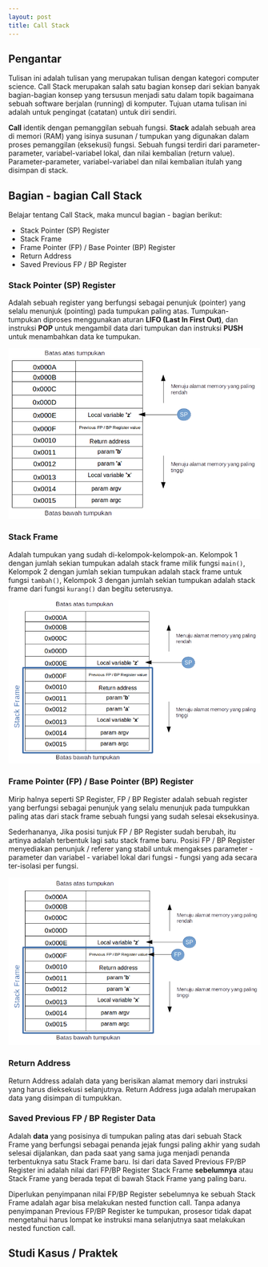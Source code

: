 ```yaml
---
layout: post
title: Call Stack
---
```


## Pengantar
Tulisan ini adalah tulisan yang merupakan tulisan dengan kategori computer science. Call Stack merupakan salah satu bagian 
konsep dari sekian banyak bagian-bagian konsep yang tersusun menjadi satu dalam topik bagaimana sebuah software berjalan 
(running) di komputer. Tujuan utama tulisan ini adalah untuk pengingat (catatan) untuk diri sendiri.

**Call** identik dengan pemanggilan sebuah fungsi. **Stack** adalah sebuah area di memori (RAM) yang isinya susunan / tumpukan 
yang digunakan dalam proses pemanggilan (eksekusi) fungsi. Sebuah fungsi terdiri dari parameter-parameter, variabel-variabel 
lokal, dan nilai kembalian (return value). Parameter-parameter, variabel-variabel dan nilai kembalian itulah yang disimpan di stack.

## Bagian - bagian Call Stack
Belajar tentang Call Stack, maka muncul bagian - bagian berikut:

* Stack Pointer (SP) Register
* Stack Frame
* Frame Pointer (FP) / Base Pointer (BP) Register
* Return Address
* Saved Previous FP / BP Register

### Stack Pointer (SP) Register
Adalah sebuah register yang berfungsi sebagai penunjuk (pointer) yang selalu menunjuk (pointing) pada tumpukan paling atas. 
Tumpukan-tumpukan diproses menggunakan aturan **LIFO (Last In First Out)**, dan instruksi **POP** untuk mengambil data dari 
tumpukan dan instruksi **PUSH** untuk menambahkan data ke tumpukan.

![Stack Pointer Register](https://github.com/okaprinarjaya/okaprinarjaya.github.io/blob/master/images/call-stack/SP1rsz.png)

### Stack Frame
Adalah tumpukan yang sudah di-kelompok-kelompok-an. Kelompok 1 dengan jumlah sekian tumpukan adalah stack frame milik fungsi 
`main()`, Kelompok 2 dengan jumlah sekian tumpukan adalah stack frame untuk fungsi `tambah()`, Kelompok 3 dengan jumlah sekian 
tumpukan adalah stack frame dari fungsi `kurang()` dan begitu seterusnya.

![Stack Frame](https://github.com/okaprinarjaya/okaprinarjaya.github.io/blob/master/images/call-stack/StackFrameRsz.png)

### Frame Pointer (FP) / Base Pointer (BP) Register
Mirip halnya seperti SP Register, FP / BP Register adalah sebuah register yang berfungsi sebagai penunjuk yang selalu menunjuk pada tumpukkan paling atas dari stack frame sebuah fungsi yang sudah selesai eksekusinya. 

Sederhananya, Jika posisi tunjuk FP / BP Register sudah berubah, itu artinya adalah terbentuk lagi satu stack frame baru. Posisi 
FP / BP Register  menyediakan penunjuk / referer yang stabil untuk mengakses parameter - parameter dan variabel - variabel lokal 
dari fungsi - fungsi yang ada secara ter-isolasi per fungsi. 

![Frame Pointer Register](https://github.com/okaprinarjaya/okaprinarjaya.github.io/blob/master/images/call-stack/FPRsz1.png)

### Return Address
Return Address adalah data yang berisikan alamat memory dari instruksi yang harus dieksekusi selanjutnya. Return Address juga 
adalah merupakan data yang disimpan di tumpukkan.

### Saved Previous FP / BP Register Data
Adalah **data** yang posisinya di tumpukan paling atas dari sebuah Stack Frame yang berfungsi sebagai penanda jejak fungsi 
paling akhir yang  sudah selesai dijalankan, dan pada saat yang sama juga menjadi penanda terbentuknya satu Stack Frame baru. 
Isi dari data Saved Previous FP/BP Register ini adalah nilai dari FP/BP Register Stack Frame **sebelumnya** atau Stack Frame 
yang berada tepat di bawah Stack Frame yang paling baru. 

Diperlukan penyimpanan nilai FP/BP Register sebelumnya ke sebuah Stack Frame adalah agar bisa melakukan nested function call. 
Tanpa adanya penyimpanan Previous FP/BP Register ke tumpukan, prosesor tidak dapat mengetahui harus lompat ke instruksi mana 
selanjutnya saat melakukan nested function call. 

## Studi Kasus / Praktek

